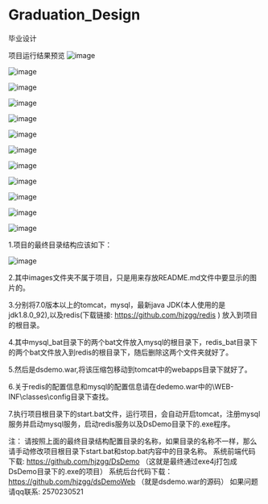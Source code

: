 # Graduation_Design
毕业设计

项目运行结果预览
![image](https://github.com/hjzgg/Graduation_Design/blob/master/images/p0.png)

![image](https://github.com/hjzgg/Graduation_Design/blob/master/images/p1.png)

![image](https://github.com/hjzgg/Graduation_Design/blob/master/images/p2.png)

![image](https://github.com/hjzgg/Graduation_Design/blob/master/images/p3.png)

![image](https://github.com/hjzgg/Graduation_Design/blob/master/images/p4.png)

![image](https://github.com/hjzgg/Graduation_Design/blob/master/images/p5.png)

![image](https://github.com/hjzgg/Graduation_Design/blob/master/images/p6.png)

![image](https://github.com/hjzgg/Graduation_Design/blob/master/images/p7.png)

![image](https://github.com/hjzgg/Graduation_Design/blob/master/images/p8.png)

![image](https://github.com/hjzgg/Graduation_Design/blob/master/images/p9.png)

![image](https://github.com/hjzgg/Graduation_Design/blob/master/images/p10.png)

![image](https://github.com/hjzgg/Graduation_Design/blob/master/images/p11.png)

1.项目的最终目录结构应该如下：

![image](https://github.com/hjzgg/Graduation_Design/blob/master/images/%E7%9B%AE%E5%BD%95%E7%BB%93%E6%9E%84.png)

2.其中images文件夹不属于项目，只是用来存放README.md文件中要显示的图片的。

3.分别将7.0版本以上的tomcat，mysql，最新java JDK(本人使用的是jdk1.8.0_92),以及redis(下载链接: https://github.com/hjzgg/redis ) 放入到项目的根目录。

4.其中mysql_bat目录下的两个bat文件放入mysql的根目录下，redis_bat目录下的两个bat文件放入到redis的根目录下，随后删除这两个文件夹就好了。

5.然后是dsdemo.war,将该压缩包移动到tomcat中的webapps目录下就好了。

6.关于redis的配置信息和mysql的配置信息请在dedemo.war中的\WEB-INF\classes\config目录下查找。

7.执行项目根目录下的start.bat文件，运行项目，会自动开启tomcat，注册mysql服务并启动mysql服务，启动redis服务以及DsDemo目录下的.exe程序。

注：
    请按照上面的最终目录结构配置目录的名称，如果目录的名称不一样，那么请手动修改项目根目录下start.bat和stop.bat内容中的目录名称。
    系统前端代码下载: https://github.com/hjzgg/DsDemo （这就是最终通过exe4j打包成DsDemo目录下的.exe的项目）
    系统后台代码下载：https://github.com/hjzgg/dsDemoWeb （就是dsdemo.war的源码）
    如果问题请qq联系: 2570230521
